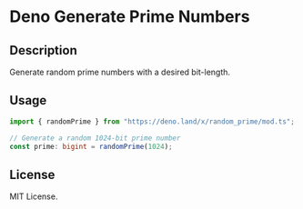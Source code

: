 # Deno Generate Prime Numbers
## Description
Generate random prime numbers with a desired bit-length.

## Usage
```typescript
import { randomPrime } from "https://deno.land/x/random_prime/mod.ts";

// Generate a random 1024-bit prime number
const prime: bigint = randomPrime(1024);
```
## License
MIT License.